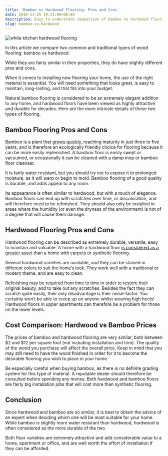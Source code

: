 ```yaml
---
title: 'Bamboo vs Hardwood Flooring: Pros and Cons'
date: 2018-11-25 19:21:08+00:00
description: Easy to understand comparison of bamboo vs hardwood flooring. Read the pros and cons of each before you install new floors in your home.
slug: bamboo-vs-hardwood
---
```


![white kitchen hardwood flooring](http://www.doorwaysmagazine.com/wp-content/uploads/white_kitchen_hardwood_flooring.jpg)

In this article we compare two common and traditional types of wood flooring: bamboo vs hardwood. 

While they are fairly similar in their properties, they do have slightly different pros and cons. 

When it comes to installing new flooring your home, the use of the right material is essential. You will need something that looks great, is easy to maintain, long-lasting, and that fits into your budget. 

Natural bamboo flooring is considered to be an extremely elegant addition to any home, and hardwood floors have been viewed as highly attractive and durable for decades. Here are the more intricate details of these two types of flooring. 



## Bamboo Flooring Pros and Cons



Bamboo is a plant that [grows quickly](http://web.utk.edu/~mtaylo29/pages/Bamboo%20flooring.htm), reaching maturity in just three to five years, and is therefore an ecologically friendly choice for flooring because it can be more easily replenished. A bamboo floor is easily swept or vacuumed, or occasionally it can be cleaned with a damp mop or bamboo floor cleanser. 

It is fairly water resistant, but you should try not to expose it to prolonged moisture, as it will warp or begin to mold. Bamboo flooring of a good quality is durable, and adds appeal to any room. 

Its appearance is often similar to hardwood, but with a touch of elegance. Bamboo floors can end up with scratches over time, or discoloration, and will therefore need to be refinished. They should also only be installed in areas where the humidity (or even the dryness of the environment) is not of a degree that will cause them damage. 



## Hardwood Flooring Pros and Cons



Hardwood flooring can be described as extremely durable, versatile, easy to maintain and valuable. A home with a hardwood floor [is considered as a greater asset](http://woodfloors.org/) than a home with carpets or synthetic flooring. 

Several hardwood varieties are available, and they can be stained in different colors to suit the home’s look. They work well with a traditional or modern theme, and are easy to clean. 

Refinishing may be required from time to time in order to restore their original beauty, and to take out any scratches. Besides the fact they can scratch quite easily, their only disadvantage is their noise-factor. You certainly won’t be able to creep up on anyone whilst wearing high heels! Hardwood floors in upper apartments can therefore be a problem for those on the lower levels. 



## Cost Comparison: Hardwood vs Bamboo Prices



The prices of bamboo and hardwood flooring are very similar, both between $2 and $12 per square foot (not including installation and trim). The quality of the wood you purchase will affect the overall price. Keep in mind that you may still need to have the wood finished in order for it to become the desirable flooring you wish to place in your home. 

Be especially careful when buying bamboo, as there is no definite grading system for this type of material. A reputable dealer should therefore be consulted before spending any money. Both hardwood and bamboo floors are fairly big installation jobs that will cost more than synthetic flooring. 

## Conclusion

Since hardwood and bamboo are so similar, it is best to obtain the advice of an expert when deciding which one will be most suitable for your home. While bamboo is slightly more water resistant than hardwood, hardwood is often considered as the more durable of the two. 

Both floor varieties are extremely attractive and add considerable value to a home, apartment or office, and are well worth the effort of installation if they can be afforded. 

